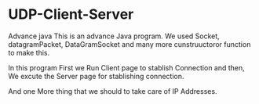 # UDP-Client-Server
Advance java
This is an advance Java program. We used Socket, datagramPacket, DataGramSocket and 
many more cunstruuctoror function to make this.

In this program First we Run Client page to stablish Connection and then, We excute 
the Server page for stablishing connection.

And one More thing that we should to take care of IP Addresses.
